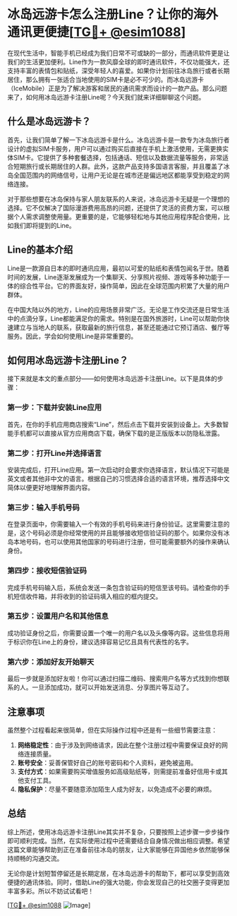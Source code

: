 # 冰岛远游卡怎么注册Line？让你的海外通讯更便捷[[TG💪+ @esim1088](https://t.me/s/esim1088)]

在现代生活中，智能手机已经成为我们日常不可或缺的一部分，而通讯软件更是让我们的生活更加便利。Line作为一款风靡全球的即时通讯软件，不仅功能强大，还支持丰富的表情包和贴纸，深受年轻人的喜爱。如果你计划前往冰岛旅行或者长期居住，那么拥有一张适合当地使用的SIM卡是必不可少的。而冰岛远游卡（IceMobile）正是为了解决游客和居民的通讯需求而设计的一款产品。那么问题来了，如何用冰岛远游卡注册Line呢？今天我们就来详细聊聊这个问题。

## 什么是冰岛远游卡？

首先，让我们简单了解一下冰岛远游卡是什么。冰岛远游卡是一款专为冰岛旅行者设计的虚拟SIM卡服务，用户可以通过购买后直接在手机上激活使用，无需更换实体SIM卡。它提供了多种套餐选择，包括通话、短信以及数据流量等服务，非常适合短期旅行或长期居住的人群。此外，这款产品支持多国语言客服，并且覆盖了冰岛全国范围内的网络信号，让用户无论是在城市还是偏远地区都能享受到稳定的网络连接。

对于那些想要在冰岛保持与家人朋友联系的人来说，冰岛远游卡无疑是一个理想的选择。它不仅解决了国际漫游费用高昂的问题，还提供了灵活的资费方案，可以根据个人需求调整使用量。更重要的是，它能够轻松地与其他应用程序配合使用，比如我们即将提到的Line。

## Line的基本介绍

Line是一款源自日本的即时通讯应用，最初以可爱的贴纸和表情包闻名于世。随着时间的发展，Line逐渐发展成为一个集聊天、分享照片视频、游戏等多种功能于一体的综合性平台。它的界面友好，操作简单，因此在全球范围内积累了大量的用户群体。

在中国大陆以外的地方，Line的应用场景非常广泛。无论是工作交流还是日常生活中的点滴分享，Line都能满足你的需求。特别是在国外旅游时，Line可以帮助你快速建立与当地人的联系，获取最新的旅行信息，甚至还能通过它预订酒店、餐厅等服务。因此，学会如何使用Line是非常重要的。

## 如何用冰岛远游卡注册Line？

接下来就是本文的重点部分——如何使用冰岛远游卡注册Line。以下是具体的步骤：

### 第一步：下载并安装Line应用

首先，在你的手机应用商店搜索“Line”，然后点击下载并安装到设备上。大多数智能手机都可以直接从官方应用商店下载，确保下载的是正版版本以防隐私泄露。

### 第二步：打开Line并选择语言

安装完成后，打开Line应用。第一次启动时会要求你选择语言，默认情况下可能是英文或者其他非中文的语言。根据自己的习惯选择合适的语言环境，推荐选择中文简体以便更好地理解界面内容。

### 第三步：输入手机号码

在登录页面中，你需要输入一个有效的手机号码来进行身份验证。这里需要注意的是，这个号码必须是你经常使用的并且能够接收短信验证码的那个。如果你没有冰岛本地号码，也可以使用其他国家的号码进行注册，但可能需要额外的操作来确认身份。

### 第四步：接收短信验证码

完成手机号码输入后，系统会发送一条包含验证码的短信至该号码。请检查你的手机短信收件箱，并将收到的验证码填入相应的框内提交。

### 第五步：设置用户名和其他信息

成功验证身份之后，你需要设置一个唯一的用户名以及头像等内容。这些信息将用于标识你在Line上的身份，建议选择容易记忆且具有代表性的名字。

### 第六步：添加好友开始聊天

最后一步就是添加好友啦！你可以通过扫描二维码、搜索用户名等方式找到你想联系的人。一旦添加成功，就可以开始发送消息、分享图片等互动了。

## 注意事项

虽然整个过程看起来很简单，但在实际操作过程中还是有一些细节需要注意：

1. **网络稳定性**：由于涉及到网络请求，因此在整个注册过程中需要保证良好的网络连接质量。
2. **账号安全**：妥善保管好自己的账号密码和个人资料，避免被盗用。
3. **支付方式**：如果需要购买增值服务如高级贴纸等，则需提前准备好信用卡或其他支付工具。
4. **隐私保护**：尽量不要随意添加陌生人成为好友，以免造成不必要的麻烦。

## 总结

综上所述，使用冰岛远游卡注册Line其实并不复杂，只要按照上述步骤一步步操作即可顺利完成。当然，在实际使用过程中还需要结合自身情况做出相应调整。希望这篇文章能够帮助到正在准备前往冰岛的朋友，让大家能够在异国他乡依然能够保持顺畅的沟通交流。

无论你是计划短暂停留还是长期定居，在冰岛远游卡的帮助下，都可以享受到高效便捷的通讯体验。同时，借助Line的强大功能，你会发现自己的社交圈子变得更加丰富多彩。所以不妨试试看吧！

[[TG💪+ @esim1088](https://t.me/s/esim1088) ![Image](https://i.postimg.cc/4NQfJmqS/Snipaste-2025-05-13-00-14-12.png)]